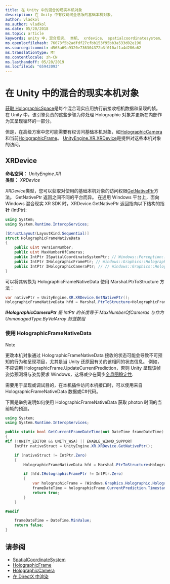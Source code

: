 ```yaml
---
title: 在 Unity 中的混合的现实本机对象
description: 在 Unity 中有权访问全息版的基础本机对象。
author: vladkol
ms.author: vladkol
ms.date: 05/20/2018
ms.topic: article
keywords: unity 中，混合现实、 本机、 xrdevice、 spatialcoordinatesystem、 holographicframe、 holographiccamera、 ispatialcoordinatesystem、 iholographicframe、 iholographiccamera、 getnativeptr
ms.openlocfilehash: 76073f5b2adfdf27cfbb153f95bb3a533d02e196
ms.sourcegitcommit: d565a69a9320e736304372b3f010af1a4d286a62
ms.translationtype: MT
ms.contentlocale: zh-CN
ms.lasthandoff: 05/20/2019
ms.locfileid: "65942093"
---
```

# <a name="mixed-reality-native-objects-in-unity"></a>在 Unity 中的混合的现实本机对象

[获取 HolographicSpace](getting-a-holographicspace.md)是每个混合现实应用执行前接收相机数据和呈现的帧。 在 Unity 中，该引擎负责的这些步骤为你处理 Holographic 对象并更新在内部作为其呈现循环的一部分。

但是，在高级方案中您可能需要有权访问基础本机对象，如<a href="https://docs.microsoft.com/uwp/api/windows.graphics.holographic.holographiccamera" target="_blank">HolographicCamera</a>和当前<a href="https://docs.microsoft.com/uwp/api/windows.graphics.holographic.holographicframe" target="_blank">HolographicFrame</a>。 <a href="https://docs.unity3d.com/ScriptReference/XR.XRDevice.html" target="_blank">UnityEngine.XR.XRDevice</a>是提供对这些本机对象的访问。

## <a name="xrdevice"></a>XRDevice 

**命名空间：** *UnityEngine.XR*<br>
**类型：** *XRDevice*

*XRDevice*类型，您可以获取对使用的基础本机对象的访问权限<a href="https://docs.unity3d.com/ScriptReference/XR.XRDevice.GetNativePtr.html" target="_blank">GetNativePtr</a>方法。 GetNativePtr 返回之间不同的平台而异。 在通用 Windows 平台上，面向 Windows 混合现实 XR SDK 时，XRDevice.GetNativePtr 返回指向以下结构的指针 (IntPtr): 

```cs
using System;
using System.Runtime.InteropServices;

[StructLayout(LayoutKind.Sequential)]
struct HolographicFrameNativeData
{
    public uint VersionNumber;
    public uint MaxNumberOfCameras;
    public IntPtr ISpatialCoordinateSystemPtr; // Windows::Perception::Spatial::ISpatialCoordinateSystem
    public IntPtr IHolographicFramePtr; // Windows::Graphics::Holographic::IHolographicFrame 
    public IntPtr IHolographicCameraPtr; // // Windows::Graphics::Holographic::IHolographicCamera
}
```
可以将其转换为 HolographicFrameNativeData 使用 Marshal.PtrToStructure 方法：
```cs
var nativePtr = UnityEngine.XR.XRDevice.GetNativePtr();
HolographicFrameNativeData hfd = Marshal.PtrToStructure<HolographicFrameNativeData>(nativePtr);
```
***IHolographicCameraPtr** 是 IntPtr 的长度等于 MaxNumberOfCameras 与作为 UnmanagedType.ByValArray 封送数组* 


### <a name="using-holographicframenativedata"></a>使用 HolographicFrameNativeData

> [!NOTE]
> 更改本机对象通过 HolographicFrameNativeData 接收的状态可能会导致不可预知的行为和呈现项目，尤其是当 Unity 还原因有关的该相同的状态信息。  例如，不应调用 HolographicFrame.UpdateCurrentPrediction，否则 Unity 呈现该帧姿势预测将与姿势要求 Windows，这将减少在同步[全息图稳定性](hologram-stability.md).

需要用于呈现或调试目的，在本机插件访问本机接口时，可以使用来自 HolographicFrameNativeData 数据或C#代码。 

下面是举例说明如何使用 HolographicFrameNativeData 获取 photon 时间的当前帧的预测。 
```cs
using System;
using System.Runtime.InteropServices;

public static bool GetCurrentFrameDateTime(out DateTime frameDateTime)
{
#if (!UNITY_EDITOR && UNITY_WSA) || ENABLE_WINMD_SUPPORT
    IntPtr nativeStruct = UnityEngine.XR.XRDevice.GetNativePtr();

    if (nativeStruct != IntPtr.Zero)
    {
        HolographicFrameNativeData hfd = Marshal.PtrToStructure<HolographicFrameNativeData>(nativeStruct);

        if (hfd.IHolographicFramePtr != IntPtr.Zero)
        {
            var holographicFrame = (Windows.Graphics.Holographic.HolographicFrame)Marshal.GetObjectForIUnknown(hfd.IHolographicFramePtr);
            frameDateTime = holographicFrame.CurrentPrediction.Timestamp.TargetTime.DateTime;
            return true;
        }
    }

#endif

    frameDateTime = DateTime.MinValue;
    return false;
}

```

## <a name="see-also"></a>请参阅
* <a href="https://docs.microsoft.com/uwp/api/windows.perception.spatial.spatialcoordinatesystem" target="_blank">SpatialCoordinateSystem</a>
* <a href="https://docs.microsoft.com/uwp/api/windows.graphics.holographic.holographicframe" target="_blank">HolographicFrame</a>
* <a href="https://docs.microsoft.com/uwp/api/windows.graphics.holographic.holographiccamera" target="_blank">HolographicCamera</a>
* [在 DirectX 中渲染](rendering-in-directx.md)
